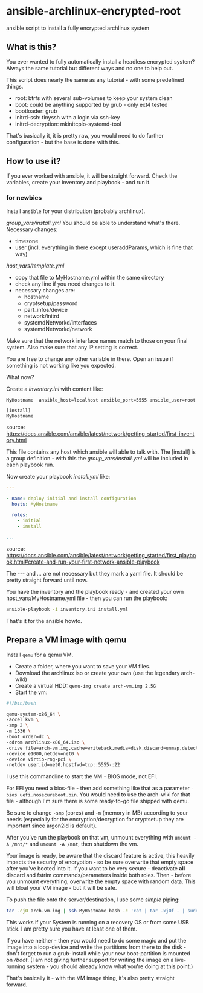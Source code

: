 # ansible-archlinux-encrypted-root
ansible script to install a fully encrypted archlinux system

## What is this?
You ever wanted to fully automatically install a headless encrypted system?
Always the same tutorial but different ways and no one to help out.

This script does nearly the same as any tutorial - with some predefined things.

- root: btrfs with several sub-volumes to keep your system clean
- boot: could be anything supported by grub - only ext4 tested
- bootloader: grub
- initrd-ssh: tinyssh with a login via ssh-key
- initrd-decryption: mkinitcpio-systemd-tool

That's basically it, it is pretty raw, you would need to do further configuration - but the base is done with this.



## How to use it?

If you ever worked with ansible, it will be straight forward.
Check the variables, create your inventory and playbook - and run it.

### for newbies

Install `ansible` for your distribution (probably archlinux).

_group_vars/install.yml_
You should be able to understand what's there.
Necessary changes:
- timezone
- user (incl. everything in there except useraddParams, which is fine that way)

_host\_vars/template.yml_
- copy that file to MyHostname.yml within the same directory
- check any line if you need changes to it.
- necessary changes are:
  - hostname
  - cryptsetup/password
  - part\_infos/device
  - network/initrd
  - systemdNetworkd/interfaces
  - systemdNetworkd/network

Make sure that the network interface names match to those on your final system.
Also make sure that any IP setting is correct.

You are free to change any other variable in there.
Open an issue if something is not working like you expected.

What now?

Create a _inventory.ini_ with content like:
```
MyHostname	ansible_host=localhost ansible_port=5555 ansible_user=root

[install]
MyHostname
```
source: https://docs.ansible.com/ansible/latest/network/getting_started/first_inventory.html

This file contains any host which ansible will able to talk with.
The \[install\] is a group definition - with this the _group\_vars/install.yml_ will be included in each playbook run.

Now create your playbook _install.yml_ like:
```yaml
---

- name: deploy initial and install configuration
  hosts: MyHostname

  roles:
    - initial
    - install

...
```
source: https://docs.ansible.com/ansible/latest/network/getting_started/first_playbook.html#create-and-run-your-first-network-ansible-playbook

The _---_ and _..._ are not necessary but they mark a yaml file.
It should be pretty straight forward until now.

You have the inventory and the playbook ready - and created your own host_vars/MyHostname.yml file - then you can run the playbook:
```bash
ansible-playbook -i inventory.ini install.yml
```

That's it for the ansible howto.


## Prepare a VM image with qemu

Install `qemu` for a qemu VM.

- Create a folder, where you want to save your VM files.
- Download the archlinux iso or create your own (use the legendary arch-wiki)
- Create a virtual HDD: `qemu-img create arch-vm.img 2.5G`
- Start the vm:
```bash
#!/bin/bash

qemu-system-x86_64 \
-accel kvm \
-smp 2 \
-m 1536 \
-boot order=dc \
-cdrom archlinux-x86_64.iso \
-drive file=arch-vm.img,cache=writeback,media=disk,discard=unmap,detect-zeroes=unmap \
-device e1000,netdev=net0 \
-device virtio-rng-pci \
-netdev user,id=net0,hostfwd=tcp::5555-:22
```

I use this commandline to start the VM - BIOS mode, not EFI.

For EFI you need a bios-file - then add something like that as a parameter `-bios uefi.nosecureboot.bin`.
You would need to use the arch-wiki for that file - although I'm sure there is some ready-to-go file shipped with qemu.

Be sure to change `-smp` (cores) and `-m` (memory in MB) according to your needs (especially for the encryption/decryption for cryptsetup they are important since argon2id is default).

After you've run the playbook on that vm, unmount everything with `umount -A /mnt/*` and `umount -A /mnt`, then shutdown the vm.

Your image is ready, be aware that the discard feature is active, this heavily impacts the security of encryption - so be sure overwrite that empty space after you've booted into it. If you want to be very secure - deactivate __all__ discard and fstrim commands/parameters inside both roles. Then - before you unmount everything, overwrite the empty space with random data. This will bloat your VM image - but it will be safe.

To push the file onto the server/destination, I use some _simple_ piping:
```bash
tar -cjO arch-vm.img | ssh MyHostname bash -c 'cat | tar -xjOf - | sudo dd of=/dev/sda bs=500k iflag=fullblock oflag=direct status=progress'
```

This works if your System is running on a recovery OS or from some USB stick. I am pretty sure you have at least one of them.

If you have neither - then you would need to do some magic and put the image into a loop-device and write the partitions from there to the disk - don't forget to run a grub-install while your new boot-partition is mounted on _/boot_.
(I am not giving further support for writing the image on a live-running system - you should already know what you're doing at this point.)

That's basically it - with the VM image thing, it's also pretty straight forward.
